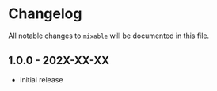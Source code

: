 # Changelog

All notable changes to `mixable` will be documented in this file.

## 1.0.0 - 202X-XX-XX

- initial release
